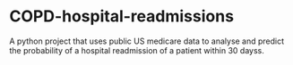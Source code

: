 # COPD-hospital-readmissions
A python project that uses public US medicare data to analyse and predict the probability of a hospital readmission of a patient within 30 dayss.
